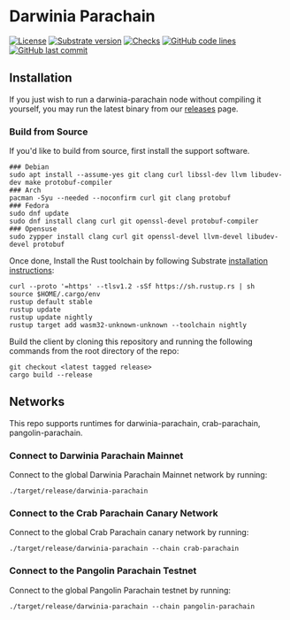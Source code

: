 # Darwinia Parachain
[![License](https://img.shields.io/badge/License-GPLv3-blue.svg)](https://www.gnu.org/licenses/gpl-3.0)
[![Substrate version](https://img.shields.io/badge/Substrate-3.0.0-brightgreen?logo=Parity%20Substrate)](https://substrate.io)
[![Checks](https://github.com/darwinia-network/darwinia-parachain/actions/workflows/ci.yml/badge.svg?branch=main)](https://github.com/darwinia-network/darwinia-parachain/actions/workflows/ci.yml)
[![GitHub code lines](https://tokei.rs/b1/github/darwinia-network/darwinia-parachain)](https://github.com/darwinia-network/darwinia-parachain)
[![GitHub last commit](https://img.shields.io/github/last-commit/darwinia-network/darwinia-parachain?color=red&style=plastic)](https://github.com/darwinia-network/darwinia-parachain)
## Installation
If you just wish to run a darwinia-parachain node without compiling it yourself, you may run the latest binary from our [releases](https://github.com/darwinia-network/darwinia-parachain/releases) page.
### Build from Source
If you'd like to build from source, first install the support software.
```shell
### Debian
sudo apt install --assume-yes git clang curl libssl-dev llvm libudev-dev make protobuf-compiler
### Arch
pacman -Syu --needed --noconfirm curl git clang protobuf
### Fedora
sudo dnf update
sudo dnf install clang curl git openssl-devel protobuf-compiler
### Opensuse
sudo zypper install clang curl git openssl-devel llvm-devel libudev-devel protobuf
```
Once done, Install the Rust toolchain by following Substrate [installation instructions](https://docs.substrate.io/main-docs/install/):
```shell
curl --proto '=https' --tlsv1.2 -sSf https://sh.rustup.rs | sh
source $HOME/.cargo/env
rustup default stable
rustup update
rustup update nightly
rustup target add wasm32-unknown-unknown --toolchain nightly
```
Build the client by cloning this repository and running the following commands from the root directory of the repo:
```shell
git checkout <latest tagged release>
cargo build --release
```
## Networks
This repo supports runtimes for darwinia-parachain, crab-parachain, pangolin-parachain.
### Connect to Darwinia Parachain Mainnet
Connect to the global Darwinia Parachain Mainnet network by running:
```shell
./target/release/darwinia-parachain
```
### Connect to the Crab Parachain Canary Network
Connect to the global Crab Parachain canary network by running:
```shell
./target/release/darwinia-parachain --chain crab-parachain
```
### Connect to the Pangolin Parachain Testnet 
Connect to the global Pangolin Parachain testnet by running:
```shell
./target/release/darwinia-parachain --chain pangolin-parachain
```